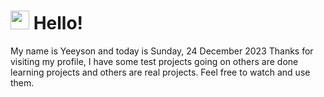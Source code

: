  <h1>
    <img src="https://emojis.slackmojis.com/emojis/images/1643510097/45343/hi.gif?1643510097" width="30"/> 
    Hello!
 </h1>
 <p>
    My name is Yeeyson and today is Sunday, 24 December 2023
    Thanks for visiting my profile, I have some test projects going on others are done learning projects and others are real projects.
    Feel free to watch and use them.
 </p>